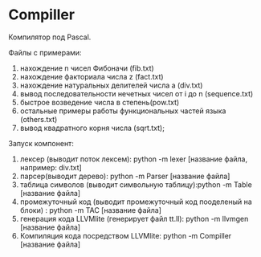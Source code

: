 # Compiller
Компилятор под Pascal.
<!-- Файлы с примерами: -->
Файлы с примерами:
1) нахождение n чисел Фибоначи (fib.txt)
2) нахождение факториала числа z (fact.txt)
3) нахождение натуральных делителей числа a (div.txt)
4) вывод последовательности нечетных чисел от i до n (sequence.txt)
5) быстрое возведение числа в степень(pow.txt)
6) остальные примеры работы функциональных частей языка (others.txt)
7) вывод квадратного корня числа (sqrt.txt);

<!-- Файлы с примерами: -->
Запуск компонент:
1) лексер (выводит поток лексем): python -m lexer [название файла, например: div.txt]
2) парсер(выводит дерево): python -m Parser [название файла]
3) таблица символов (выводит символьную таблицу):python -m Table [название файла]
4) промежуточный код (выводит промежуточный код пооделеный на блоки) : python -m TAC [название файла]
5) генерация кода LLVMlite (генерирует файл tt.ll): python -m llvmgen [название файла]
6) Компиляция кода посредством LLVMlite: python -m Compiller [название файла]
